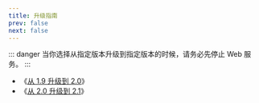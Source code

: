 ```yaml
---
title: 升级指南
prev: false
next: false
---
```


::: danger
当你选择从指定版本升级到指定版本的时候，请务必先停止 Web 服务。
:::

- 《[从 1.9 升级到 2.0](1.9-to-2.0.md)》
- 《[从 2.0 升级到 2.1](1.9-to-2.0.md)》
